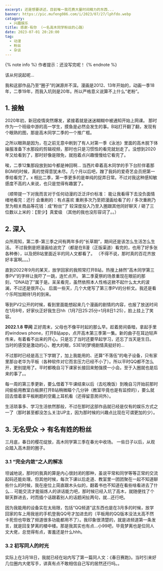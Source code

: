 ```yaml
---
excerpt: 还是想要讲述，目前唯一我花费大量时间精力的东西...
banner: https://pic.mufeng086.com/i/2023/07/27/lphfdo.webp
catagory:
  - 兴趣娱乐
title: 感谢-有你 （一名高木同学粉丝的心路）
date: 2023-07-01 20:28:00
tag:
  - 动漫
  - 粉丝
  - 杂谈
---
```

{% note info  %}
作者提示：还没写完呢！
{% endnote %}

该从何说起呢...

我和这部作品乃至“圈子”的渊源并不深。漫画是2012、13年开始的，动画一季18年，二季19年，而我入坑则是20年。所以严格意义说算不上什么“老粉”。

## 1. 接触

2020年初，新冠疫情突然爆发，紧接着就是迷迷糊糊中被通知开始上网课。
那时作为一个班级中游的高一学生，摸鱼是必然会发生的事。B站打开翻了翻，发现有个眼熟的图，那是高木同学二季的一个推广框。

之所以眼熟是因为，在之前无意中刷到了有人对第一季《泳池》里面的高木脱下体操服准备下水那段的剪辑视频，那时也只是习惯性的看完就划走了。没想到2020年又给看到了，那时好像是限免，就抱着点兴趣慢慢给它看完了。

唉，二季12集那段放到如今都是神回啊... 当西片牵着高木同学的手下台阶伴着那BGM的时候，真的觉得意犹未尽。几个月以后吧，蹭了我妈的爱奇艺会员把第一季给看完了。x
相比二季，第一季更多的是单纯的捉弄日常。不过对我这种感知敏感度不高的人来说，也只是觉得有趣罢了。

（顺带提一下对我而言对于任何动漫的泛泛评价标准：
能让我看得下去没负面情绪地看完：还行
会重刷的：有点喜欢
重刷多次乃至把漫画给看了的 / 多次重刷乃至为相关商品等花钱：成“粉丝”了
较深度投入乃至入圈跟其他同好聊天 / 砸了三位数以上米的：【至少】真爱级
（其他的我也没形容词了。。）

## 2. 深入
众所周知，第二季-第三季之间有两年多的“长草期”，期间还是该怎么生活怎么生活。
不过我倒是把漫画给追完了（都是在B漫（正版渠道）看完的，也用了好多张各种券），以及把B站里面近半的同人文都看了。
（不得不说，那时真的百花齐放好丰富啊。。。）

直到2022年9月的某天，放学回家的我照常打开B站，热搜上赫然”高木同学第三季PV“的字样让我吓了一跳，连忙点开。
第二季夏祭的场景重现在眼前的那刻，“DNA动了”属于是。呆呆看完，虽然依照本人性格这掀不起什么太大的波澜，不过还是很开心。
后面一些天，几个大佬写了第三季PV的分析文。我还是看个乐呵加期待1月的到来。

等到PV2公开的时候，看到里面能想起来几个漫画的剧情的内容，也报了放送时间在1月8号，好家伙正好我生日hh（1月7日25:25分=1月8日1:25），脸上挂上了笑容。


**2022.1.8 早间** 
正好周末，父母也不像平时起的那么早。趁着房间昏暗，拿起手里的windows phone，打开B站app，点开高木第三季第一集。新的曲子在耳边轻声传来，有着看不出来的开心。只是忘了当时还要早起学习，还忘了当天是生日。 
当时的感受是激动的心，瞪大的眼，S3E1的梦境剧情真挺好的...

不过那时已经是高三下学期了，加上我能用的、还算“不落伍”的电子设备，只有家里那台老华为平板（各种软件对它而言压力已经不小了）。所以平时QQ都不怎么开，更别提用了。平时都晚自习下课家长接回来勉强摸一小会。至于入圈就也是后来的事了。。

每一周的第三季更新，要么借着下午课结束以后（去吃晚饭）到晚自习开始前那时间偷偷用教室白板屏打开B站稍微瞄个几分钟（教室毕竟也是有监控的），要么就回去借着拿平板刷题的空戴上耳机看（还得留意房间外）。

生活琐事多、学习生活依然那般，不过在那时这部作品就已经是仅有的娱乐方式之一了（那时甚至都没怎么关注UP主，因为那时候的兴趣点比现在可谓更加的少）。

## 3. 无名受众 -> 有名有姓的粉丝

三月底，春日的樱花绽放，高木同学第三季在春光中收场。
一些日子以后，从观众踏入高木厨的圈子。

### 3.1 “完全内敛”之人的解冻
坦诚地说，那时的我真的算是内心很封闭的那种，虽说平常和同学等等正常的交流起码还能处理。但其他时候，每次下课以后走道、教室里一团团聚在一起不知道聊些什么的时候，我在座位上简直跟木头似的，翻着书也不知道在看些啥看进去了什么...
可能交流才能锻炼人的讲话能力吧，那时候已经入坑了高木，就随便找了个聊天群进去，时而插个话跟着别人的话题闲扯两句，就...还行吧。

因为我能用的设备实在太局限，包括“QQ频道”这东西也是在3月多的时候，放学回家的车上用我爸的手机登我QQ号才加进去的（平板用的QQ版本没法太高不然卡死但也导致了频道很多功能都用不了）。我印象很清楚的，就是进频道第一条发言，就是回复梦离的楼中楼。那是我其实也有点...小99吧，毕竟梦离也是位同人文大佬，总觉得有点，害羞还是什么hhh。   

### 3.2 初写同人的时光
实际上在3月18日，我就已经在站内写了第一篇同人文：《春日赛跑》。当时引来好几位圈内大佬写手，讲真有点不敢相信自己写的居然还行吗。。


